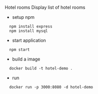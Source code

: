 Hotel rooms
Display list of hotel rooms
* setup npm
```
  npm install express
  npm install mysql
```
* start application
```
  npm start
```
* build a image
```
  docker build -t hotel-demo .
```
* run
```
  docker run -p 3000:8080 -d hotel-demo
```
